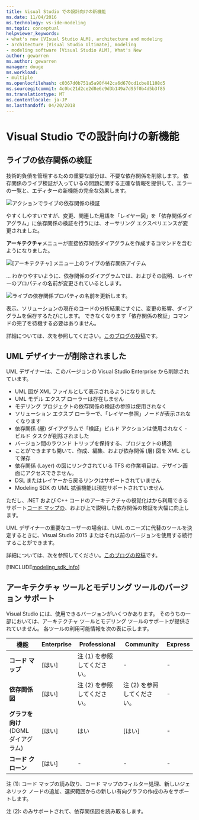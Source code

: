 ```yaml
---
title: Visual Studio での設計向けの新機能
ms.date: 11/04/2016
ms.technology: vs-ide-modeling
ms.topic: conceptual
helpviewer_keywords:
- what's new [VIsual Studio ALM], architecture and modeling
- architecture [Visual Studio Ultimate], modeling
- modeling software [Visual Studio ALM], What's New
author: gewarren
ms.author: gewarren
manager: douge
ms.workload:
- multiple
ms.openlocfilehash: c0367d0b751a5a90f442ca6d670cd1cbe81108d5
ms.sourcegitcommit: 4c0bc21d2ce2d8e6c9d3b149a7d95f0b4d5b3f85
ms.translationtype: MT
ms.contentlocale: ja-JP
ms.lasthandoff: 04/20/2018
---
```

# <a name="whats-new-for-design-in-visual-studio"></a>Visual Studio での設計向けの新機能

## <a name="live-dependency-validation"></a>ライブの依存関係の検証

技術的負債を管理するための重要な部分は、不要な依存関係を削除します。 依存関係のライブ検証が入っているの問題に関する正確な情報を提供して、エラーの一覧と、エディターの新機能の完全な効果します。

![アクションでライブの依存関係の検証](media/dep-validation-whatsnew-01.png)

やすくしやすいですが、変更、関連した用語を「レイヤー図」を「依存関係ダイアグラム」に依存関係の検証を行うには、オーサリング エクスペリエンスが変更されました。

**アーキテクチャ**メニューが直接依存関係ダイアグラムを作成するコマンドを含むようになりました。

![[アーキテクチャ] メニュー上のライブの依存関係アイテム](media/dep-validation-whatsnew-02.png)

... わかりやすいように、依存関係のダイアグラムでは、およびその説明、レイヤーのプロパティの名前が変更されているとします。

![ライブの依存関係プロパティの名前を更新します。](media/dep-validation-whatsnew-03.png)

表示、ソリューションの現在のコードの分析結果にすぐに、変更の影響、ダイアグラムを保存するたびにします。 できなくなります「依存関係の検証」コマンドの完了を待機する必要はありません。

詳細については、次を参照してください。[このブログの投稿](https://blogs.msdn.microsoft.com/visualstudioalm/2016/10/07/live-architecture-dependency-validation-in-visual-studio-15-preview-5/)です。

## <a name="uml-designers-have-been-removed"></a>UML デザイナーが削除されました

UML デザイナーは、このバージョンの Visual Studio Enterprise から削除されています。

* UML 図が XML ファイルとして表示されるようになりました
* UML モデル エクスプ ローラーは存在しません
* モデリング プロジェクトの依存関係の検証の参照は使用されなく
* ソリューション エクスプ ローラーで、「レイヤー参照」ノードが表示されなくなります
* 依存関係 (層) ダイアグラムで「検証」ビルド アクションは使用されなく - ビルド タスクが削除されました
* バージョン間のラウンド トリップを保持する、プロジェクトの構造
* ことができますも開いて、作成、編集、および依存関係 (層) 図を XML として保存
* 依存関係 (Layer) の図にリンクされている TFS の作業項目は、デザイン画面にアクセスできません。
* DSL またはレイヤーから戻るリンクはサポートされていません
* Modeling SDK の UML 拡張機能は現在サポートされていません

ただし、.NET および C++ コードのアーキテクチャの視覚化はから利用できるサポート[コード マップの](map-dependencies-across-your-solutions.md)、および上で説明した依存関係の検証を大幅に向上します。

UML デザイナーの重要なユーザーの場合は、UML のニーズに代替のツールを決定するときに、Visual Studio 2015 またはそれ以前のバージョンを使用する続行することができます。

詳細については、次を参照してください。[このブログの投稿](https://blogs.msdn.microsoft.com/visualstudioalm/2016/10/14/uml-designers-have-been-removed-layer-designer-now-supports-live-architectural-analysis/)です。

[!INCLUDE[modeling_sdk_info](includes/modeling_sdk_info.md)]

<a name="VersionSupport"></a>
## <a name="version-support-for-architecture-and-modeling-tools"></a>アーキテクチャ ツールとモデリング ツールのバージョン サポート

Visual Studio には、使用できるバージョンがいくつかあります。 そのうちの一部においては、アーキテクチャ ツールとモデリング ツールのサポートが提供されていません。 各ツールの利用可能情報を次の表に示します。

|**機能**|**Enterprise**|**Professional**|**Community**|**Express**|
|-----------------|--------------------|----------------------|-------------------|-----------------|
|**コード マップ**|[はい]|注 (1) を参照してください。|-|-|
|**依存関係図**|[はい]|注 (2) を参照してください。|注 (2) を参照してください。|-|
|**グラフを向け**(DGML ダイアグラム)|[はい]|はい|[はい]|-|
|**コード クローン**|[はい]|-|-|-|

注 (1): コード マップの読み取り、コード マップのフィルター処理、新しいジェネリック ノードの追加、選択範囲からの新しい有向グラフの作成のみをサポートします。

注 (2): のみサポートされて、依存関係図を読み取るします。
